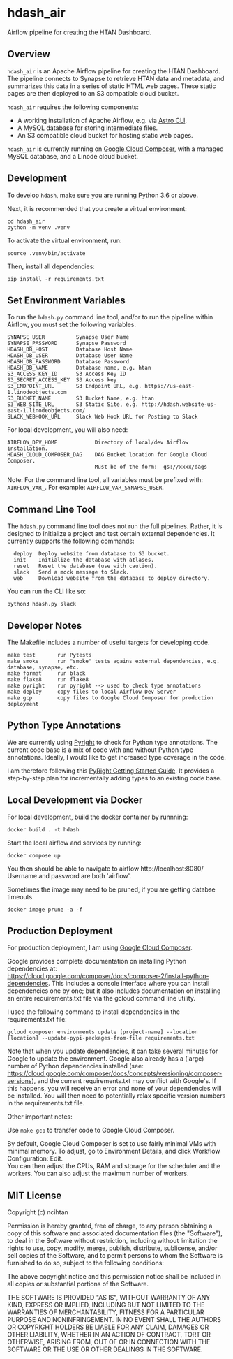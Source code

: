 # hdash_air

Airflow pipeline for creating the HTAN Dashboard.

## Overview

```hdash_air``` is an Apache Airflow pipeline for creating the HTAN Dashboard.  The
pipeline connects to Synapse to retrieve HTAN data and metadata, and summarizes this
data in a series of static HTML web pages.  These static pages are then deployed to
an S3 compatible cloud bucket.

```hdash_air``` requires the following components:

* A working installation of Apache Airflow, e.g. via
[Astro CLI](https://docs.astronomer.io/astro/cli/overview).
* A MySQL database for storing intermediate files.
* An S3 compatible cloud bucket for hosting static web pages.

```hdash_air``` is currently running on [Google Cloud Composer](https://cloud.google.com/composer),
with a managed MySQL database, and a Linode cloud bucket.

## Development

To develop ```hdash```, make sure you are running Python 3.6 or above.

Next, it is recommended that you create a virtual environment:

```
cd hdash_air
python -m venv .venv
```

To activate the virtual environment, run:

```
source .venv/bin/activate
```

Then, install all dependencies:

```
pip install -r requirements.txt
```

## Set Environment Variables

To run the ```hdash.py``` command line tool, and/or to run the pipeline within Airflow,
you must set the following variables.

```
SYNAPSE_USER          Synapse User Name
SYNAPSE_PASSWORD      Synapse Password
HDASH_DB_HOST         Database Host Name 
HDASH_DB_USER         Database User Name
HDASH_DB_PASSWORD     Database Password
HDASH_DB_NAME         Database name, e.g. htan
S3_ACCESS_KEY_ID      S3 Access Key ID
S3_SECRET_ACCESS_KEY  S3 Access key
S3_ENDPOINT_URL       S3 Endpoint URL, e.g. https://us-east-1.linodeobjects.com
S3_BUCKET_NAME        S3 Bucket Name, e.g. htan
S3_WEB_SITE_URL       S3 Static Site, e.g. http://hdash.website-us-east-1.linodeobjects.com/
SLACK_WEBHOOK_URL     Slack Web Hook URL for Posting to Slack
```

For local development, you will also need:
```
AIRFLOW_DEV_HOME            Directory of local/dev Airflow installation.
HDASH_CLOUD_COMPOSER_DAG    DAG Bucket location for Google Cloud Composer.
                            Must be of the form:  gs://xxxx/dags 
```

Note:  For the command line tool, all variables must be prefixed with:  ```AIRFLOW_VAR_```.
For example:  ```AIRFLOW_VAR_SYNAPSE_USER```.

## Command Line Tool

The ```hdash.py``` command line tool does not run the full pipelines.  Rather, it
is designed to initialize a project and test certain external dependencies.
It currently supports the following commands:

```
  deploy  Deploy website from database to S3 bucket.
  init    Initialize the database with atlases.
  reset   Reset the database (use with caution).
  slack   Send a mock message to Slack.
  web     Download website from the database to deploy directory.
```

You can run the CLI like so:

```commandline
python3 hdash.py slack
```

## Developer Notes

The Makefile includes a number of useful targets for developing code.

```
make test       run Pytests
make smoke      run "smoke" tests agains external dependencies, e.g. database, synapse, etc.
make format     run black
make flake8     run flake8
make pyright    run pyright --> used to check type annotations
make deploy     copy files to local Airflow Dev Server
make gcp        copy files to Google Cloud Composer for production deployment
```

## Python Type Annotations

We are currently using [Pyright](https://github.com/microsoft/pyright) to check for Python type
annotations.  The current code base is a mix of code with and without Python type annotations.
Ideally, I would like to get increased type coverage in the code.

I am therefore following this [PyRight Getting Started Guide](https://microsoft.github.io/pyright/#/getting-started?id=_4-strict-typing).  It provides a step-by-step plan for incrementally adding types to an
existing code base.

## Local Development via Docker

For local development, build the docker container by runnning:

```commandline
docker build . -t hdash
```

Start the local airflow and services by running:

```commandline
docker compose up
```

You then should be able to navigate to airflow http://localhost:8080/
Username and password are both 'airflow'.

Sometimes the image may need to be pruned, if you are getting databse timeouts.

```commandline
docker image prune -a -f
```

## Production Deployment

For production deployment, I am using [Google Cloud Composer](https://cloud.google.com/composer).

Google provides complete documentation on installing Python dependencies at:  
https://cloud.google.com/composer/docs/composer-2/install-python-dependencies.
This includes a console interface where you can install dependencies one by one;
but it also includes documentation on installing an entire requirements.txt file via the
gcloud command line utility.

I used the following command to install dependencies in the requirements.txt file:

```
gcloud composer environments update [project-name] --location [location] --update-pypi-packages-from-file requirements.txt
```

Note that when you update dependencies, it can take several minutes for Google to
update the environment.  Google also already has a (large) number of Python dependencies
installed (see:  https://cloud.google.com/composer/docs/concepts/versioning/composer-versions),
and the current requirements.txt may conflict with Google's.  If this happens, you will receive an
error and none of your dependencies will be installed.  You will then need to potentially relax
specific version numbers in the requirements.txt file.

Other important notes:

Use ```make gcp``` to transfer code to Google Cloud Composer.

By default, Google Cloud Composer is set to use fairly minimal VMs with minimal memory.
To adjust, go to Environment Details, and click Workflow Configuration: Edit.  
You can then adjust the CPUs, RAM and storage for the scheduler and the workers.
You can also adjust the maximum number of workers.

## MIT License

Copyright (c) ncihtan

Permission is hereby granted, free of charge, to any person obtaining a copy
of this software and associated documentation files (the "Software"), to deal
in the Software without restriction, including without limitation the rights
to use, copy, modify, merge, publish, distribute, sublicense, and/or sell
copies of the Software, and to permit persons to whom the Software is
furnished to do so, subject to the following conditions:

The above copyright notice and this permission notice shall be included in all
copies or substantial portions of the Software.

THE SOFTWARE IS PROVIDED "AS IS", WITHOUT WARRANTY OF ANY KIND, EXPRESS OR
IMPLIED, INCLUDING BUT NOT LIMITED TO THE WARRANTIES OF MERCHANTABILITY,
FITNESS FOR A PARTICULAR PURPOSE AND NONINFRINGEMENT. IN NO EVENT SHALL THE
AUTHORS OR COPYRIGHT HOLDERS BE LIABLE FOR ANY CLAIM, DAMAGES OR OTHER
LIABILITY, WHETHER IN AN ACTION OF CONTRACT, TORT OR OTHERWISE, ARISING FROM,
OUT OF OR IN CONNECTION WITH THE SOFTWARE OR THE USE OR OTHER DEALINGS IN THE
SOFTWARE.
